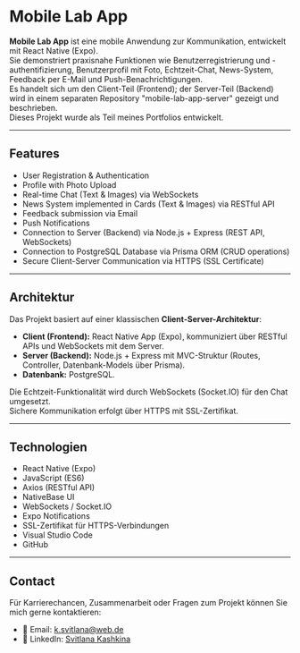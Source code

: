 # Mobile Lab App

**Mobile Lab App** ist eine mobile Anwendung zur Kommunikation, entwickelt mit React Native (Expo).  
Sie demonstriert praxisnahe Funktionen wie Benutzerregistrierung und -authentifizierung, Benutzerprofil mit Foto, Echtzeit-Chat, News-System, Feedback per E-Mail und Push-Benachrichtigungen.  
Es handelt sich um den Client-Teil (Frontend); der Server-Teil (Backend) wird in einem separaten Repository "mobile-lab-app-server" gezeigt und beschrieben.  
Dieses Projekt wurde als Teil meines Portfolios entwickelt.

---

## Features

- User Registration & Authentication  
- Profile with Photo Upload  
- Real-time Chat (Text & Images) via WebSockets  
- News System implemented in Cards (Text & Images) via RESTful API  
- Feedback submission via Email  
- Push Notifications  
- Connection to Server (Backend) via Node.js + Express (REST API, WebSockets)  
- Connection to PostgreSQL Database via Prisma ORM (CRUD operations)  
- Secure Client-Server Communication via HTTPS (SSL Certificate)  

---

## Architektur

Das Projekt basiert auf einer klassischen **Client-Server-Architektur**:  

- **Client (Frontend):** React Native App (Expo), kommuniziert über RESTful APIs und WebSockets mit dem Server.  
- **Server (Backend):** Node.js + Express mit MVC-Struktur (Routes, Controller, Datenbank-Models über Prisma).  
- **Datenbank:** PostgreSQL.  

Die Echtzeit-Funktionalität wird durch WebSockets (Socket.IO) für den Chat umgesetzt.  
Sichere Kommunikation erfolgt über HTTPS mit SSL-Zertifikat.

---

## Technologien

- React Native (Expo)  
- JavaScript (ES6)  
- Axios (RESTful API)  
- NativeBase UI  
- WebSockets / Socket.IO  
- Expo Notifications  
- SSL-Zertifikat für HTTPS-Verbindungen  
- Visual Studio Code  
- GitHub  

---

## Contact

Für Karrierechancen, Zusammenarbeit oder Fragen zum Projekt können Sie mich gerne kontaktieren:

- 📧 Email: [k.svitlana@web.de](mailto:k.svitlana@web.de)  
- 🔗 LinkedIn: [Svitlana Kashkina](https://www.linkedin.com/in/svitlana-kashkina-12a0922b4/)
